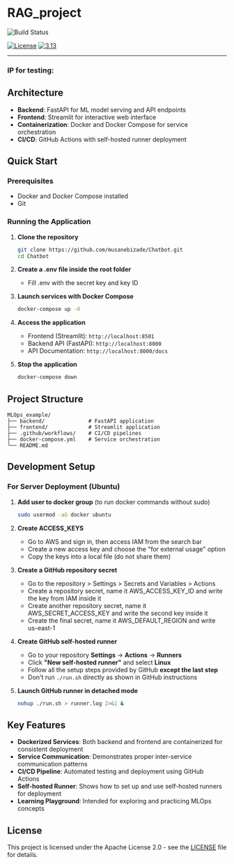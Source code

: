 # RAG_project

![Build Status](https://github.com/musanebizade/Chatbot/actions/workflows/ci-build.yaml/badge.svg)

[![License](https://img.shields.io/badge/License-Apache%202.0-blue.svg)](https://opensource.org/licenses/Apache-2.0)
[![3.13](https://img.shields.io/badge/Python-3.13-green.svg)](https://shields.io/)

---

### IP for testing: 

## Architecture

- **Backend**: FastAPI for ML model serving and API endpoints
- **Frontend**: Streamlit for interactive web interface
- **Containerization**: Docker and Docker Compose for service orchestration
- **CI/CD**: GitHub Actions with self-hosted runner deployment

## Quick Start

### Prerequisites

- Docker and Docker Compose installed
- Git

### Running the Application

1. **Clone the repository**
   ```bash
   git clone https://github.com/musanebizade/Chatbot.git
   cd Chatbot
   ```

2. **Create a .env file inside the root folder**
    - Fill .env with the secret key and key ID

3. **Launch services with Docker Compose**
   ```bash
   docker-compose up -d
   ```

4. **Access the application**
   - Frontend (Streamlit): `http://localhost:8501`
   - Backend API (FastAPI): `http://localhost:8000`
   - API Documentation: `http://localhost:8000/docs`

5. **Stop the application**
   ```bash
   docker-compose down
   ```

## Project Structure

```
MLOps_example/
├── backend/              # FastAPI application
├── frontend/             # Streamlit application
├── .github/workflows/    # CI/CD pipelines
├── docker-compose.yml    # Service orchestration
└── README.md
```

## Development Setup

### For Server Deployment (Ubuntu)

1. **Add user to docker group** (to run docker commands without sudo)
   ```bash
   sudo usermod -aG docker ubuntu
   ```

2. **Create ACCESS_KEYS**
    - Go to AWS and sign in, then access IAM from the search bar
    - Create a new access key and choose the "for external usage" option
    - Copy the keys into a local file (do not share them)

2. **Create a GitHub repository secret**
    - Go to the repository > Settings > Secrets and Variables > Actions
    - Create a repository secret, name it AWS_ACCESS_KEY_ID and write the key from IAM inside it
    - Create another repository secret, name it AWS_SECRET_ACCESS_KEY and write the second key inside it
    - Create the final secret, name it AWS_DEFAULT_REGION and write us-east-1

3. **Create GitHub self-hosted runner**
   - Go to your repository **Settings** → **Actions** → **Runners**
   - Click **"New self-hosted runner"** and select **Linux**
   - Follow all the setup steps provided by GitHub **except the last step**
   - Don't run `./run.sh` directly as shown in GitHub instructions

4. **Launch GitHub runner in detached mode**
   ```bash
   nohup ./run.sh > runner.log 2>&1 &
   ```

## Key Features

- **Dockerized Services**: Both backend and frontend are containerized for consistent deployment
- **Service Communication**: Demonstrates proper inter-service communication patterns
- **CI/CD Pipeline**: Automated testing and deployment using GitHub Actions
- **Self-hosted Runner**: Shows how to set up and use self-hosted runners for deployment
- **Learning Playground**: Intended for exploring and practicing MLOps concepts

## License

This project is licensed under the Apache License 2.0 - see the [LICENSE](https://opensource.org/licenses/Apache-2.0) file for details.
